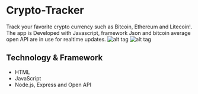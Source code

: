 # Crypto-Tracker
Track your favorite crypto currency such as Bitcoin, Ethereum and Litecoin!. The app is Developed with Javascript, framework Json and 
bitcoin average open API are in use for realtime updates.
![alt tag](https://i.imgur.com/ggfuF8i.png)
![alt tag](https://i.imgur.com/hVTax74.png)

## Technology & Framework
* HTML
* JavaScript
* Node.js, Express and Open API
